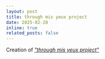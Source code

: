 ```yaml
---
layout: post
title: through mis yeux project
date: 2025-02-28 
inline: true
related_posts: false
---
```


Creation of [*"through mis yeux project"*](https://www.instagram.com/through_misyeux_project/) 